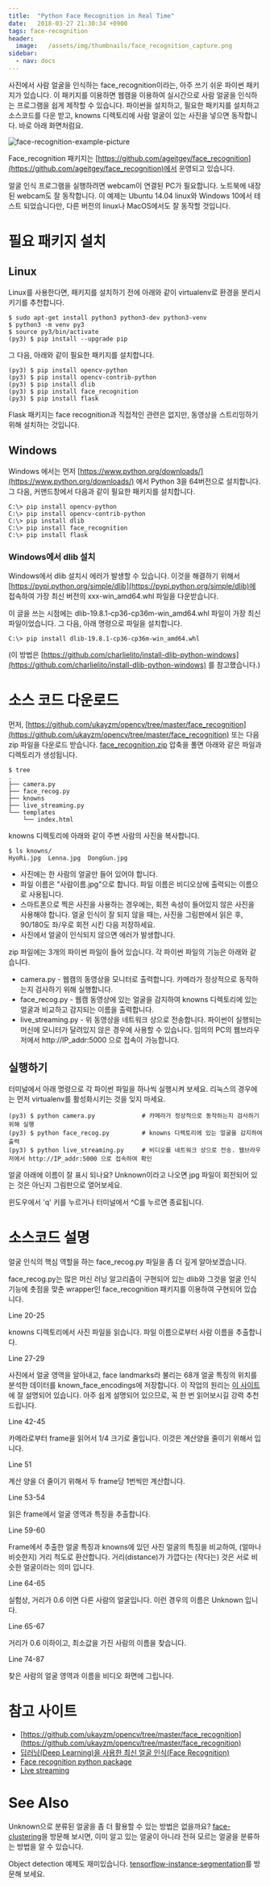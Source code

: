 ```yaml
---
title:  "Python Face Recognition in Real Time"
date:   2018-03-27 21:30:34 +0900
tags: face-recognition
header:
  image:   /assets/img/thumbnails/face_recognition_capture.png
sidebar:
  - nav: docs
---
```


사진에서 사람 얼굴을 인식하는 face_recognition이라는, 아주 쓰기 쉬운 파이썬 패키지가 있습니다. 이 패키지를 이용하면 웹캠을 이용하여 실시간으로 사람 얼굴을 인식하는 프로그램을 쉽게 제작할 수 있습니다. 파이썬을 설치하고, 필요한 패키지를 설치하고 소스코드를 다운 받고, knowns 디렉토리에 사람 얼굴이 있는 사진을 넣으면 동작합니다. 바로 아래 화면처럼요.

![face-recognition-example-picture](https://cloud.githubusercontent.com/assets/896692/24430398/36f0e3f0-13cb-11e7-8258-4d0c9ce1e419.gif)

Face_recognition 패키지는 [https://github.com/ageitgey/face_recognition](https://github.com/ageitgey/face_recognition)에서 운영되고 있습니다.

얼굴 인식 프로그램을 실행하려면 webcam이 연결된 PC가 필요합니다. 노트북에 내장된  webcam도 잘 동작합니다. 이 예제는 Ubuntu 14.04 linux와 Windows 10에서 테스트 되었습니다만, 다른 버전의 linux나 MacOS에서도 잘 동작할 것입니다.


# 필요 패키지 설치

## Linux

Linux를 사용한다면, 패키지를 설치하기 전에 아래와 같이 virtualenv로 환경을 분리시키기를 추천합니다.

```
$ sudo apt-get install python3 python3-dev python3-venv
$ python3 -m venv py3
$ source py3/bin/activate
(py3) $ pip install --upgrade pip
```

그 다음, 아래와 같이 필요한 패키지를 설치합니다.

```
(py3) $ pip install opencv-python
(py3) $ pip install opencv-contrib-python
(py3) $ pip install dlib
(py3) $ pip install face_recognition
(py3) $ pip install flask
```

Flask 패키지는 face recognition과 직접적인 관련은 없지만, 동영상을 스트리밍하기 위해 설치하는 것입니다.

## Windows

Windows 에서는 먼저 [https://www.python.org/downloads/](https://www.python.org/downloads/) 에서 Python 3을 64버전으로 설치합니다. 그 다음, 커맨드창에서 다음과 같이 필요한 패키지를 설치합니다.

```
C:\> pip install opencv-python
C:\> pip install opencv-contrib-python
C:\> pip install dlib
C:\> pip install face_recognition
C:\> pip install flask
```

### Windows에서 dlib 설치

Windows에서 dlib 설치시 에러가 발생할 수 있습니다. 이것을 해결하기 위해서 [https://pypi.python.org/simple/dlib](https://pypi.python.org/simple/dlib)에 접속하여 가장 최신 버전의 xxx-win_amd64.whl 파일을 다운받습니다.

이 글을 쓰는 시점에는 dlib-19.8.1-cp36-cp36m-win_amd64.whl 파일이 가장 최신 파일이었습니다.
그 다음, 아래 명령으로 파일을 설치합니다.

```
C:\> pip install dlib-19.8.1-cp36-cp36m-win_amd64.whl
```

(이 방법은 [https://github.com/charlielito/install-dlib-python-windows](https://github.com/charlielito/install-dlib-python-windows) 를 참고했습니다.)

# 소스 코드 다운로드

먼저, [https://github.com/ukayzm/opencv/tree/master/face_recognition](https://github.com/ukayzm/opencv/tree/master/face_recognition) 또는 다음 zip 파일을 다운로드 받습니다. [face_recognition.zip][face_recognition.zip]
압축을 풀면 아래와 같은 파일과 디렉토리가 생성됩니다.

```
$ tree
.
├── camera.py
├── face_recog.py
├── knowns
├── live_streaming.py
└── templates
    └── index.html
```

knowns 디렉토리에 아래와 같이 주변 사람의 사진을 복사합니다.

```
$ ls knowns/
HyoRi.jpg  Lenna.jpg  DongGun.jpg
```

* 사진에는 한 사람의 얼굴만 들어 있어야 합니다.
* 파일 이름은 "사람이름.jpg"으로 합니다. 파일 이름은 비디오상에 출력되는 이름으로 사용됩니다.
* 스마트폰으로 찍은 사진을 사용하는 경우에는, 회전 속성이 들어있지 않은 사진을 사용해야 합니다. 얼굴 인식이 잘 되지 않을 때는, 사진을 그림판에서 읽은 후, 90/180도 좌/우로 회전 시킨 다음 저장하세요.
* 사진에서 얼굴이 인식되지 않으면 에러가 발생합니다.

zip 파일에는 3개의 파이썬 파일이 들어 있습니다. 각 파이썬 파일의 기능은 아래와 같습니다.

* camera.py - 웹캠의 동영상을 모니터로 출력합니다. 카메라가 정상적으로 동작하는지 검사하기 위해 실행합니다.
* face_recog.py - 웹캠 동영상에 있는 얼굴을 감지하여 knowns 디렉토리에 있는 얼굴과 비교하고 감지되는 이름을 출력합니다.
* live_streaming.py - 위 동영상을 네트워크 상으로 전송합니다. 파이썬이 실행되는 머신에 모니터가 달려있지 않은 경우에 사용할 수 있습니다. 임의의 PC의 웹브라우저에서 http://IP_addr:5000 으로 접속이 가능합니다.

## 실행하기

터미널에서 아래 명령으로 각 파이썬 파일을 하나씩 실행시켜 보세요.  리눅스의 경우에는 먼저 virtualenv를 활성화시키는 것을 잊지 마세요.

```
(py3) $ python camera.py             # 카메라가 정상적으로 동작하는지 검사하기 위해 실행
(py3) $ python face_recog.py         # knowns 디렉토리에 있는 얼굴을 감지하여 출력
(py3) $ python live_streaming.py     # 비디오를 네트워크 상으로 전송. 웹브라우저에서 http://IP_addr:5000 으로 접속하여 확인
```

얼굴 아래에 이름이 잘 표시 되나요? Unknown이라고 나오면 jpg 파일이 회전되어 있는 것은 아닌지 그림판으로 열어보세요.

윈도우에서 'q' 키를 누르거나 터미널에서 ^C를 누르면 종료됩니다.

# 소스코드 설명


얼굴 인식의 핵심 역할을 하는 face_recog.py 파일을 좀 더 깊게 알아보겠습니다.

face_recog.py는 많은 머신 러닝 알고리즘이 구현되어 있는 dlib와 그것을 얼굴 인식 기능에 촛점을 맞춘 wrapper인 face_recognition 패키지를 이용하여 구현되어 있습니다.

<script src="https://gist.github.com/ukayzm/05363345935cabe958627d75a113c825.js"></script>

Line 20-25

knowns 디렉토리에서 사진 파일을 읽습니다. 파일 이름으로부터 사람 이름을 추출합니다.

Line 27-29

사진에서 얼굴 영역을 알아내고, face landmarks라 불리는 68개 얼굴 특징의 위치를 분석한 데이터를 known_face_encodings에 저장합니다. 이 작업의 원리는 [이 사이트][media_com]에 잘 설명되어 있습니다. 아주 쉽게 설명되어 있으므로, 꼭 한 번 읽어보시길 강력 추천 드립니다.

Line 42-45

카메라로부터 frame을 읽어서 1/4 크기로 줄입니다. 이것은 계산양을 줄이기 위해서 입니다.

Line 51

계산 양을 더 줄이기 위해서 두 frame당 1번씩만 계산합니다.

Line 53-54

읽은 frame에서 얼굴 영역과 특징을 추출합니다.

Line 59-60

Frame에서 추출한 얼굴 특징과 knowns에 있던 사진 얼굴의 특징을 비교하여, (얼마나 비슷한지) 거리 척도로 환산합니다. 거리(distance)가 가깝다는 (작다는) 것은 서로 비슷한 얼굴이라는 의미 입니다.

Line 64-65

실험상, 거리가 0.6 이면 다른 사람의 얼굴입니다. 이런 경우의 이름은 Unknown 입니다.

Line 65-67

거리가 0.6 이하이고, 최소값을 가진 사람의 이름을 찾습니다.

Line 74-87

찾은 사람의 얼굴 영역과 이름을 비디오 화면에 그립니다.

# 참고 사이트

* [https://github.com/ukayzm/opencv/tree/master/face_recognition](https://github.com/ukayzm/opencv/tree/master/face_recognition)
* [딥러닝(Deep Learning)을 사용한 최신 얼굴 인식(Face Recognition)][media_com]
* [Face recognition python package](https://github.com/ageitgey/face_recognition)
* [Live streaming](http://www.chioka.in/python-live-video-streaming-example/)

# See Also

Unknown으로 분류된 얼굴을 좀 더 활용할 수 있는 방법은 없을까요? [face-clustering](/face-clustering/)을 방문해 보시면, 이미 알고 있는 얼굴이 아니라 전혀 모르는 얼굴을 분류하는 방법을 알 수 있습니다.

Object detection 예제도 재미있습니다. [tensorflow-instance-segmentation](/tensorflow-instance-segmentation/)를 방문해 보세요.

[face_recognition.zip]: /assets/face_recognition.zip
[media_com]: https://medium.com/@jongdae.lim/%EA%B8%B0%EA%B3%84-%ED%95%99%EC%8A%B5-machine-learning-%EC%9D%80-%EC%A6%90%EA%B2%81%EB%8B%A4-part-4-63ed781eee3c
